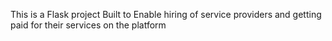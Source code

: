 This is a Flask project Built to Enable hiring of service providers and getting paid for their services on the platform
